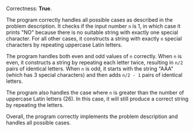 Correctness: **True**.

The program correctly handles all possible cases as described in the problem description. It checks if the input number `n` is 1, in which case it prints "NO" because there is no suitable string with exactly one special character. For all other cases, it constructs a string with exactly `n` special characters by repeating uppercase Latin letters.

The program handles both even and odd values of `n` correctly. When `n` is even, it constructs a string by repeating each letter twice, resulting in `n/2` pairs of identical letters. When `n` is odd, it starts with the string "AAA" (which has 3 special characters) and then adds `n/2 - 1` pairs of identical letters.

The program also handles the case where `n` is greater than the number of uppercase Latin letters (26). In this case, it will still produce a correct string by repeating the letters.

Overall, the program correctly implements the problem description and handles all possible cases.